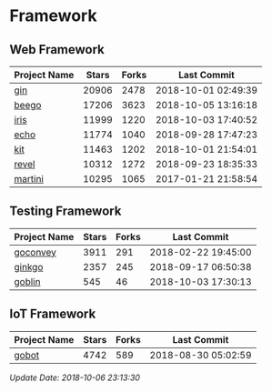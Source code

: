 # Framework

## Web Framework

| Project Name | Stars | Forks | Last Commit |
| ------------ | ----- | ----- | ----------- |
| [gin](https://github.com/gin-gonic/gin) | 20906 | 2478 | 2018-10-01 02:49:39 |
| [beego](https://github.com/astaxie/beego) | 17206 | 3623 | 2018-10-05 13:16:18 |
| [iris](https://github.com/kataras/iris) | 11999 | 1220 | 2018-10-03 17:40:52 |
| [echo](https://github.com/labstack/echo) | 11774 | 1040 | 2018-09-28 17:47:23 |
| [kit](https://github.com/go-kit/kit) | 11463 | 1202 | 2018-10-01 21:54:01 |
| [revel](https://github.com/revel/revel) | 10312 | 1272 | 2018-09-23 18:35:33 |
| [martini](https://github.com/go-martini/martini) | 10295 | 1065 | 2017-01-21 21:58:54 |

## Testing Framework

| Project Name | Stars | Forks | Last Commit |
| ------------ | ----- | ----- | ----------- |
| [goconvey](https://github.com/smartystreets/goconvey) | 3911 | 291 | 2018-02-22 19:45:00 |
| [ginkgo](https://github.com/onsi/ginkgo) | 2357 | 245 | 2018-09-17 06:50:38 |
| [goblin](https://github.com/franela/goblin) | 545 | 46 | 2018-10-03 17:30:13 |

## IoT Framework

| Project Name | Stars | Forks | Last Commit |
| ------------ | ----- | ----- | ----------- |
| [gobot](https://github.com/hybridgroup/gobot) | 4742 | 589 | 2018-08-30 05:02:59 |

*Update Date: 2018-10-06 23:13:30*